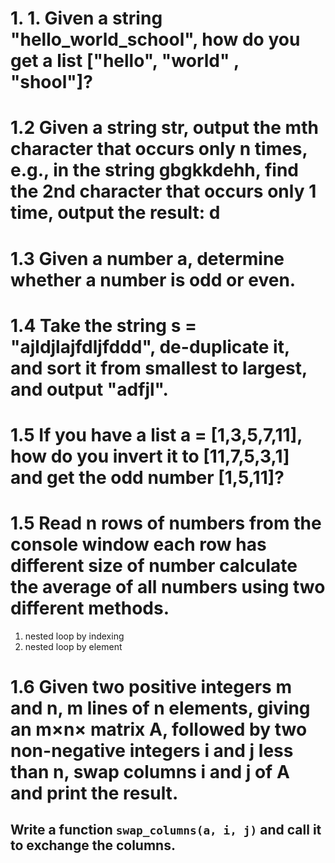 # 1. 1. Given a string "hello_world_school", how do you get a list ["hello", "world" , "shool"]?

# 1.2 Given a string str, output the mth character that occurs only n times, e.g., in the string gbgkkdehh, find the 2nd character that occurs only 1 time, output the result: d

# 1.3 Given a number a, determine whether a number is odd or even.

# 1.4 Take the string s = "ajldjlajfdljfddd", de-duplicate it, and sort it from smallest to largest, and output "adfjl".

# 1.5 If you have a list a = [1,3,5,7,11], how do you invert it to [11,7,5,3,1] and get the odd number [1,5,11]?

# 1.5 Read n rows of numbers from the console window each row has different size of number calculate the average of all numbers using two different methods.
1. nested loop by indexing
2. nested loop by element

# 1.6 Given two positive integers m and n, m lines of n elements, giving an m×n× matrix A, followed by two non-negative integers i and j less than n, swap columns i and j of A and print the result.

## Write a function `swap_columns(a, i, j)` and call it to exchange the columns.
